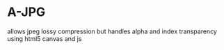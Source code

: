 A-JPG
=====

allows jpeg lossy compression but handles alpha and index transparency using html5 canvas and js